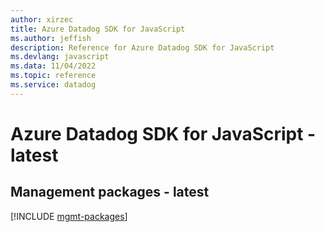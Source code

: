 ```yaml
---
author: xirzec
title: Azure Datadog SDK for JavaScript
ms.author: jeffish
description: Reference for Azure Datadog SDK for JavaScript
ms.devlang: javascript
ms.data: 11/04/2022
ms.topic: reference
ms.service: datadog
---
```

# Azure Datadog SDK for JavaScript - latest

## Management packages - latest
[!INCLUDE [mgmt-packages](datadog-mgmt-index.md)]